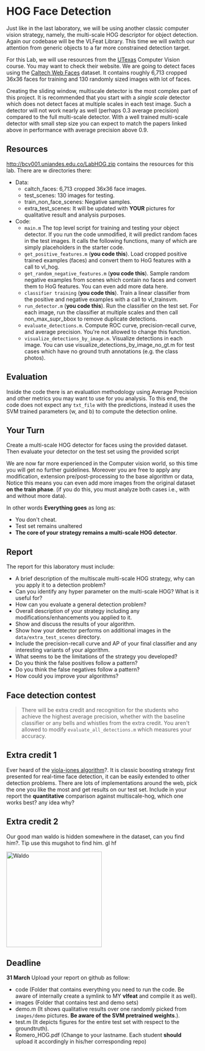 
# HOG Face Detection
Just like in the last laboratory, we will be using another classic computer vision strategy, namely, the multi-scale HOG descriptor for object detection. Again our codebase will be the VLFeat Library. This time we will switch our attention from generic objects to a far more constrained detection target.

For this Lab, we will use resources from the [UTexas](http://vision.cs.utexas.edu/378h-spring2017/assignments/a5/A5.html) Computer Vision course. You may want to check their website. We are going to detect faces using the [Caltech Web Faces](http://www.vision.caltech.edu/Image_Datasets/Caltech_10K_WebFaces/) dataset. It contains roughly 6,713 cropped 36x36 faces for training and 130 randomly sized images with lot of faces. 

Creating the sliding window, multiscale detector is the most complex part of this project. It is recommended that you start with a *single scale* detector which does not detect faces at multiple scales in each test image. Such a detector will not work nearly as well (perhaps 0.3 average precision) compared to the full multi-scale detector. With a well trained multi-scale detector with small step size you can expect to match the papers linked above in performance with average precision above 0.9.

## Resources

http://bcv001.uniandes.edu.co/LabHOG.zip contains the resources for this lab. There are w directories there:

- Data:
  - caltch_faces: 6,713 cropped 36x36 face images.
  - test_scenes: 130 images for testing.
  - train_non_face_scenes: Negative samples.
  - extra_test_scenes: It will be updated with **YOUR** pictures for qualitative result and analysis purposes. 
- Code:
  - `main.m` The top level script for training and testing your object detector. If you run the code unmodified, it will predict random faces in the test images. It calls the following functions, many of which are simply placeholders in the starter code.
  - `get_positive_features.m` (**you code this**). Load cropped positive trained examples (faces) and convert them to HoG features with a call to vl_hog.
  - `get_random_negative_features.m` (**you code this**). Sample random negative examples from scenes which contain no faces and convert them to HoG features. You can even add more data here. 
  - `classifier training` (**you code this**). Train a linear classifier from the positive and negative examples with a call to vl_trainsvm.
  - `run_detector.m` (**you code this**). Run the classifier on the test set. For each image, run the classifier at multiple scales and then call non_max_supr_bbox to remove duplicate detections.
  - `evaluate_detections.m`. Compute ROC curve, precision-recall curve, and average precision. You're not allowed to change this function.
  - `visualize_detections_by_image.m`. Visualize detections in each image. You can use visualize_detections_by_image_no_gt.m for test cases which have no ground truth annotations (e.g. the class photos).




## Evaluation
Inside the code there is an evaluation methodology using Average Precision and other metrics you may want to use for you analysis. To this end, the code does not expect any `txt_file` with the predictions, instead it uses the SVM trained parameters (w, and b) to compute the detection online.

## Your Turn

Create a multi-scale HOG detector for faces using the provided dataset. Then evaluate your detector on the test set using the provided script

We are now far more experienced in the Computer vision world, so this time you will get no further guidelines. Moreover you are free to apply any modification, extension pre/post-processing to the base algorithm or data, Notice this means you can even add more images from the original dataset **on the train phase**. (if you do this, you must analyze both cases i.e., with and without more data). 

In other words **Everything goes** as long as:
- You don't cheat.
- Test set remains unaltered
- **The core of your strategy remains a multi-scale HOG detector**.

## Report 
The report for this laboratory must include:
- A brief description of the multiscale multi-scale HOG strategy, why can you apply it to a detection problem?
- Can you identify any hyper parameter on the multi-scale HOG? What is it useful for?
- How can you evaluate a general detection problem? 
- Overall description of your strategy including any modifications/enhancements you applied to it.
- Show and discuss the results of your algorithm.
- Show how your detector performs on additional images in the `data/extra_test_scenes` directory.
- Include the precision-recall curve and AP of your final classifier and any interesting variants of your algorithm.
- What seems to be the limitations of the strategy you developed?
- Do you think the false positives follow a pattern?
- Do you think the false negatives follow a pattern?
- How could you improve your algorithms? 

## Face detection contest

> There will be extra credit and recognition for the students who achieve the highest average precision, whether with the baseline classifier or any bells and whistles from the extra credit. You aren't allowed to modify `evaluate_all_detections.m` which measures your accuracy.


## Extra credit 1
Ever heard of the [viola-jones algorithm](http://www.vision.caltech.edu/html-files/EE148-2005-Spring/pprs/viola04ijcv.pdf)?. It is classic boosting strategy first presented for real-time face detection, it can be easily extended to other detection problems. 
There are lots of implementations around the web, pick the one you like the most and get results on our test set. Include in your report the **quantitative** comparison against multiscale-hog, which one works best? any idea why?

## Extra credit 2

Our good man waldo is hidden somewhere in the dataset, can you find him?. Tip use this mugshot to find him. gl hf

<img src="https://pbs.twimg.com/profile_images/561277979855056896/4yRcS2Zo.png" alt="Waldo" width="250" height="250">


## Deadline
**31 March** Upload your report on github as follow:

- code (Folder that contains everything you need to run the code. Be aware of internally create a symlink to MY **vlfeat** and compile it as well).
- images (Folder that contains test and demo sets)
- demo.m (It shows qualitative results over one randomly picked from `images/demo` pictures. **Be aware of the SVM pretrained weights**.).
- test.m (It depicts figures for the entire test set with respect to the groundtruth).
- Romero_HOG.pdf (Change to your lastname. Each student **should** upload it accordingly in his/her corresponding repo)